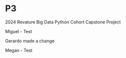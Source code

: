 # P3
2024 Revature Big Data Python Cohort Capstone Project

Miguel - Test


Gerardo made a change

Megan - Test
